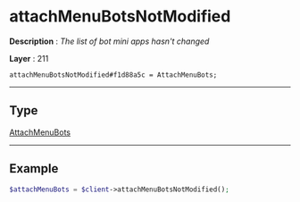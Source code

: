 # attachMenuBotsNotModified

**Description** : *The list of bot mini apps hasn&#039;t changed*

**Layer** : 211

```tl
attachMenuBotsNotModified#f1d88a5c = AttachMenuBots;
```

---

## Type

[AttachMenuBots](type/AttachMenuBots)

---

## Example

```php
$attachMenuBots = $client->attachMenuBotsNotModified();
```